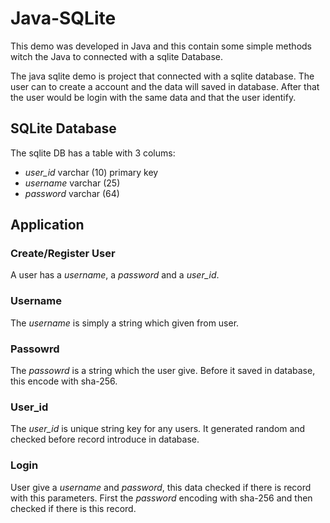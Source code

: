 # Java-SQLite
This demo was developed in Java and this contain some simple methods witch the Java to connected with a sqlite Database.

The java sqlite demo is project that connected with a sqlite database. The user can to create a account and the data will saved in database. After that the user would be login with the same data and that the user identify. 

## SQLite Database
The sqlite DB has a table with 3 colums:

* _user_id_ varchar (10) primary key
* _username_ varchar (25) 
* _password_ varchar (64) 

## Application
### Create/Register User
A user has a _username_, a _password_ and a _user_id_.

### Username
The _username_ is simply a string which given from user.

### Passowrd
The _passowrd_ is a string which the user give. Before it saved in database, this encode with sha-256.

### User_id
The _user_id_ is unique string key for any users. It generated random and checked before record introduce in database. 

### Login
User give a _username_ and _password_, this data checked if there is record with this parameters. First the _password_ encoding with sha-256 and then checked if there is this record.

